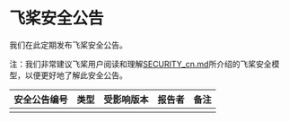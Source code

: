 # 飞桨安全公告

我们在此定期发布飞桨安全公告。



注：我们非常建议飞桨用户阅读和理解[SECURITY_cn.md](https://github.com/PaddlePaddle/Paddle/blob/develop/SECURITY_cn.md)所介绍的飞桨安全模型，以便更好地了解此安全公告。


| 安全公告编号 | 类型 | 受影响版本 | 报告者 | 备注 |
| --------------- | ---- | :---------------: | ----------- | ----------------------|
|  |  |  |  |  |
